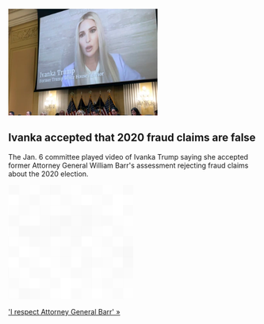 
![Ivanka accepted that 2020 fraud claims are false](./20220610055843.png)
## Ivanka accepted that 2020 fraud claims are false

The Jan. 6 committee played video of Ivanka Trump saying she accepted former Attorney General William Barr's assessment rejecting fraud claims about the 2020 election.

![pic](../square_bg.png)

['I respect Attorney General Barr' »](https://www.yahoo.com/news/ivanka-trump-told-jan-6-committee-that-she-accepted-her-father-lost-election-011357007.html)

